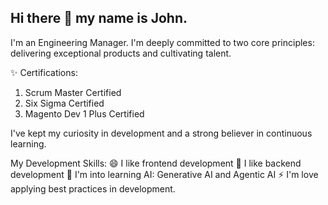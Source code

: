 ## Hi there 👋 my name is John.

I'm an Engineering Manager.  I'm deeply committed to two core principles: delivering exceptional products and cultivating talent. 

✨ Certifications:
1. Scrum Master Certified
2. Six Sigma Certified
3. Magento Dev 1 Plus Certified

I've kept my curiosity in development and a strong believer in continuous learning.

My Development Skills:
😄 I like frontend development
🌱 I like backend development
🤖 I'm into learning AI: Generative AI and Agentic AI
⚡ I'm love applying best practices in development.


